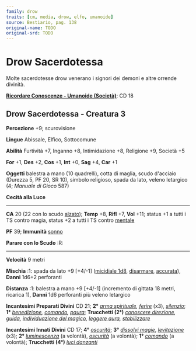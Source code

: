 ```yaml
---
family: drow
traits: [cm, media, drow, elfo, umanoide]
source: Bestiario, pag. 138
original-name: TODO
original-srd: TODO
---
```


# Drow Sacerdotessa

Molte sacerdotesse drow venerano i signori dei demoni e altre orrende divinità.

**[Ricordare Conoscenze - Umanoide (Società)](/azioni/ricordare-conoscenze)**:
CD 18

## Drow Sacerdotessa - Creatura 3

**Percezione** +9; scurovisione

**Lingue** Abissale, Elfico, Sottocomune

**Abilità** Furtività +7, Inganno +8, Intimidazione +8, Religione +9, Società +5

**For** +1, **Des** +2, **Cos** +1, **Int** +0, **Sag** +4, **Car** +1

**Oggetti** balestra a mano (10 quadrelli), cotta di maglia, scudo d'acciaio
(Durezza 5, PF 20, SR 10), simbolo religioso, spada da lato, veleno letargico
(4; _Manuale di Gioco_ 587)

**Cecità alla Luce**

---

**CA** 20 (22 con lo scudo [alzato](/azioni/alzare-lo-scudo)); **Temp** +8,
**Rifl** +7, **Vol** +11; status +1 a tutti i TS contro magia, status +2 a tutti
i TS contro [mentale](/tratti/mentale)

**PF** 39; **Immunità** [sonno](/tratti/sonno)

**Parare con lo Scudo** :R:

---

**Velocità** 9 metri

**Mischia** :1: spada da lato +9 \[+4/-1] ([micidiale 1d8](/tratti/micidiale),
[disarmare](/tratti/disarmare), [accurata](/tratti/accurata)), **Danni** 1d6+2
perforanti

**Distanza** :1: balestra a mano +9 \[+4/-1] (incremento di gittata 18 metri,
ricarica 1), **Danni** 1d6 perforanti più veleno letargico

**Incantesimi Preparati Divini** CD 21; **2°**
_[arma spirituale](/incantesimi/arma-spirituale), [ferire](/incantesimi/ferire)_
(x3), _[silenzio](/incantesimi/silenzio)_; **1°**
_[benedizione](/incantesimi/benedizione), [comando](/incantesimi/comando),
[paura](/incantesimi/paura)_; **Trucchetti (2°)**
_[conoscere direzione](/incantesimi/conoscere-direzione),
[guida](/incantesimi/guida),
[individuazione del magico](/incantesimi/individuazione-del-magico),
[leggere aura](/incantesimi/leggere-aura),
[stabilizzare](/incantesimi/stabilizzare)_

**Incantesimi Innati Divini** CD 17; **4°** _[oscurità](/incantesimi/oscurita)_;
**3°** _[dissolvi magie](/incantesimi/dissolvi-magie)_,
_[levitazione](/incantesimi/levitazione)_ (x3); **2°**
_[luminescenza](/incantesimi/luminescenza)_ (a volontà),
_[oscurità](/incantesimi/oscurita)_ (a volontà); **1°**
_[comando](/incantesimi/comando)_ (a volontà); **Trucchetti (4°)**
_[luci danzanti](/incantesimi/luci-danzanti)_
